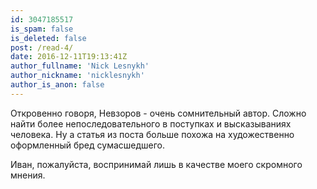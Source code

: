 ```yaml
---
id: 3047185517
is_spam: false
is_deleted: false
post: /read-4/
date: 2016-12-11T19:13:41Z
author_fullname: 'Nick Lesnykh'
author_nickname: 'nicklesnykh'
author_is_anon: false
---
```


<p>Откровенно говоря, Невзоров - очень сомнительный автор. Сложно найти более непоследовательного в поступках и высказываниях человека. Ну а статья из поста больше похожа на художественно оформленный бред сумасшедшего.</p><p>Иван, пожалуйста, воспринимай лишь в качестве моего скромного мнения.</p>
